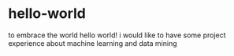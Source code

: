 # hello-world
to embrace the world
hello world!
i would like to have some project experience about machine learning and data mining
